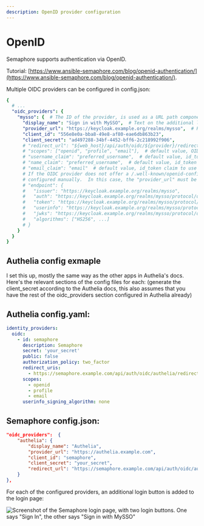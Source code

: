 ```yaml
---
description: OpenID provider configuration
---
```


# OpenID

Semaphore supports authentication via OpenID.

Tutorial: [https://www.ansible-semaphore.com/blog/openid-authentication/](https://www.ansible-semaphore.com/blog/openid-authentication/).

Multiple OIDC providers can be configured in config.json:
```yaml
{
  # ...
  "oidc_providers": {
    "mysso": {  # The ID of the provider, is used as a URL path component in the redirect URL
      "display_name": "Sign in with MySSO",  # Text on the additional login button
      "provider_url": "https://keycloak.example.org/realms/mysso",  # Root URL of the OIDC provider, expects /.well-known/openid-configuration below this URL
      "client_id": "556e8e0a-bba8-49e8-af80-eae6db863b23",
      "client_secret": "ad497288-34bf-4452-bff6-2c218992f906",
      # "redirect_url": "${web_host}/api/auth/oidc/${provider}/redirect",  # default value, the OIDC provider redirects back here
      # "scopes": ["openid", "profile", "email"],  # default value, OIDC scopes
      # "username_claim": "preferred_username",  # default value, id_token claim to use as the username
      # "name_claim": "preferred_username",  # default value, id_token claim to use as the display name
      # "email_claim": "email"  # default value, id_token claim to use as the email address
      # If the OIDC provider does not offer a /.well-known/openid-configuration, the endpoints can be
      # configured manually.  In this case, the "provider_url" must be omitted.
      # "endpoint": {
      #   "issuer": "https://keycloak.example.org/realms/mysso",
      #   "auth": "https://keycloak.example.org/realms/mysso/protocol/openid-connect/auth",
      #   "token": "https://keycloak.example.org/realms/mysso/protocol/openid-connect/token",
      #   "userinfo": "https://keycloak.example.org/realms/mysso/protocol/openid-connect/userinfo",
      #   "jwks": "https://keycloak.example.org/realms/mysso/protocol/openid-connect/certs",
      #   "algorithms": ["HS256", ...]
      # }
    }
  }
}
```

## Authelia config exmaple

I set this up, mostly the same way as the other apps in Authelia's docs. Here's the relevant sections of the config files for each: (generate the client_secret according to the Authelia docs, this also assumes that you have the rest of the oidc_providers section configured in Authelia already)

## Authelia config.yaml:
```yaml
identity_providers:
  oidc:
    - id: semaphore
      description: Semaphore
      secret: 'your_secret'
      public: false
      authorization_policy: two_factor
      redirect_uris:
        - https://semaphore.example.com/api/auth/oidc/authelia/redirect
      scopes:
        - openid
        - profile
        - email
      userinfo_signing_algorithm: none
```

## Semaphore config.json:
```json
"oidc_providers":  {
    "authelia": {
        "display_name": "Authelia",
        "provider_url": "https://authelia.example.com",
        "client_id": "semaphore",
        "client_secret": "your_secret",
        "redirect_url": "https://semaphore.example.com/api/auth/oidc/authelia/redirect"
    }
},
```

For each of the configured providers, an additional login button is added to the login page:

![Screenshot of the Semaphore login page, with two login buttons. One says "Sign In", the other says "Sign in with MySSO"](https://user-images.githubusercontent.com/5564491/232345599-13f744a0-0530-4422-8b55-6a563a4ef5d9.png)

